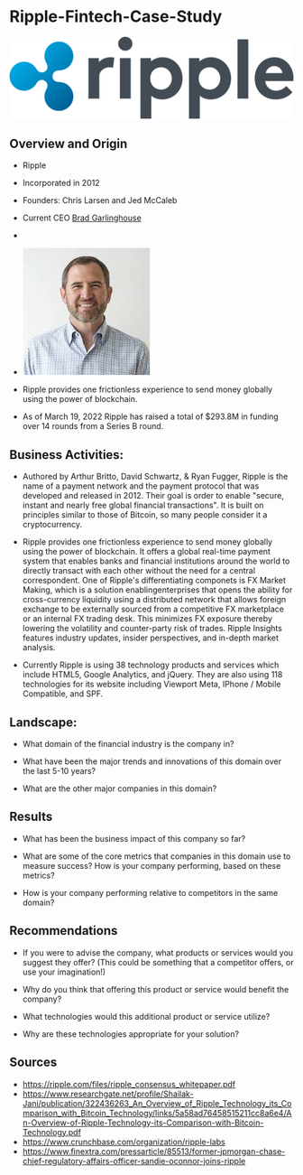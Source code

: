 # Ripple-Fintech-Case-Study

![image](images/logo.png)

## Overview and Origin

* Ripple

* Incorporated in 2012

* Founders: Chris Larsen and Jed McCaleb 

* Current CEO [Brad Garlinghouse](https://en.wikipedia.org/wiki/Brad_Garlinghouse)
* 
* ![image](images/CEO.png)

* Ripple provides one frictionless experience to send money globally using the power of blockchain.

* As of March 19, 2022 Ripple has raised a total of $293.8M in funding over 14 rounds from a Series B round.


## Business Activities:

* Authored by Arthur Britto, David Schwartz, & Ryan Fugger, Ripple is the name of a payment network and the payment protocol that was developed and released in 2012. Their goal is order to enable "secure, instant and nearly free global financial transactions". It is built on principles similar to those of Bitcoin, so many people consider it a cryptocurrency.

* Ripple provides one frictionless experience to send money globally using the power of blockchain. It offers a global real-time payment system that enables banks and financial institutions around the world to directly transact with each other without the need for a central correspondent. One of Ripple's differentiating componets is  FX Market Making, which is a solution enablingenterprises that opens the ability for cross-currency liquidity using a distributed network that allows foreign exchange to be externally sourced from a competitive FX marketplace or an internal FX trading desk. This minimizes FX exposure thereby lowering the volatility and counter-party risk of trades. Ripple Insights features industry updates, insider perspectives, and in-depth market analysis.

* Currently Ripple is using 38 technology products and services which include HTML5, Google Analytics, and jQuery. They are also using 118 technologies for its website including Viewport Meta, IPhone / Mobile Compatible, and SPF.

## Landscape:

* What domain of the financial industry is the company in?

* What have been the major trends and innovations of this domain over the last 5-10 years?

* What are the other major companies in this domain?


## Results

* What has been the business impact of this company so far?

* What are some of the core metrics that companies in this domain use to measure success? How is your company performing, based on these metrics?

* How is your company performing relative to competitors in the same domain?


## Recommendations

* If you were to advise the company, what products or services would you suggest they offer? (This could be something that a competitor offers, or use your imagination!)

* Why do you think that offering this product or service would benefit the company?

* What technologies would this additional product or service utilize?

* Why are these technologies appropriate for your solution?

## Sources
* https://ripple.com/files/ripple_consensus_whitepaper.pdf
* https://www.researchgate.net/profile/Shailak-Jani/publication/322436263_An_Overview_of_Ripple_Technology_its_Comparison_with_Bitcoin_Technology/links/5a58ad76458515211cc8a6e4/An-Overview-of-Ripple-Technology-its-Comparison-with-Bitcoin-Technology.pdf
* https://www.crunchbase.com/organization/ripple-labs
* https://www.finextra.com/pressarticle/85513/former-jpmorgan-chase-chief-regulatory-affairs-officer-sandie-oconnor-joins-ripple


